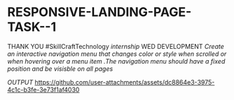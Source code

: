 # RESPONSIVE-LANDING-PAGE-TASK--1
 THANK YOU #SkillCraftTechnology
*internship*
WED DEVELOPMENT
*Create an interactive navigation menu that changes color or style when scrolled or when hovering over a menu item .The navigation menu should have a fixed position and be visisble on all pages*

*OUTPUT*
https://github.com/user-attachments/assets/dc8864e3-3975-4c1c-b3fe-3e73f1af4030
